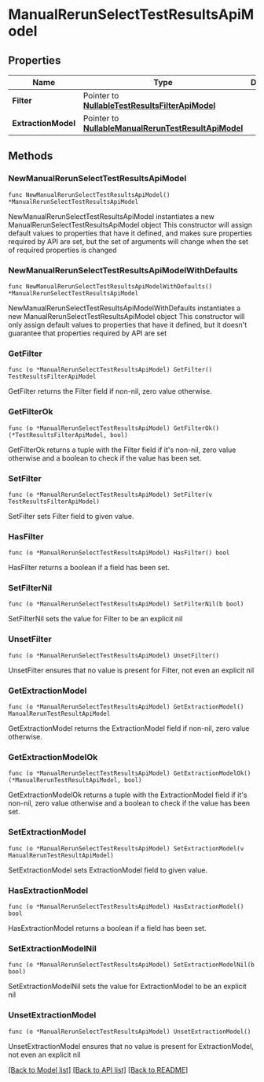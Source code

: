 # ManualRerunSelectTestResultsApiModel

## Properties

Name | Type | Description | Notes
------------ | ------------- | ------------- | -------------
**Filter** | Pointer to [**NullableTestResultsFilterApiModel**](TestResultsFilterApiModel.md) |  | [optional] 
**ExtractionModel** | Pointer to [**NullableManualRerunTestResultApiModel**](ManualRerunTestResultApiModel.md) |  | [optional] 

## Methods

### NewManualRerunSelectTestResultsApiModel

`func NewManualRerunSelectTestResultsApiModel() *ManualRerunSelectTestResultsApiModel`

NewManualRerunSelectTestResultsApiModel instantiates a new ManualRerunSelectTestResultsApiModel object
This constructor will assign default values to properties that have it defined,
and makes sure properties required by API are set, but the set of arguments
will change when the set of required properties is changed

### NewManualRerunSelectTestResultsApiModelWithDefaults

`func NewManualRerunSelectTestResultsApiModelWithDefaults() *ManualRerunSelectTestResultsApiModel`

NewManualRerunSelectTestResultsApiModelWithDefaults instantiates a new ManualRerunSelectTestResultsApiModel object
This constructor will only assign default values to properties that have it defined,
but it doesn't guarantee that properties required by API are set

### GetFilter

`func (o *ManualRerunSelectTestResultsApiModel) GetFilter() TestResultsFilterApiModel`

GetFilter returns the Filter field if non-nil, zero value otherwise.

### GetFilterOk

`func (o *ManualRerunSelectTestResultsApiModel) GetFilterOk() (*TestResultsFilterApiModel, bool)`

GetFilterOk returns a tuple with the Filter field if it's non-nil, zero value otherwise
and a boolean to check if the value has been set.

### SetFilter

`func (o *ManualRerunSelectTestResultsApiModel) SetFilter(v TestResultsFilterApiModel)`

SetFilter sets Filter field to given value.

### HasFilter

`func (o *ManualRerunSelectTestResultsApiModel) HasFilter() bool`

HasFilter returns a boolean if a field has been set.

### SetFilterNil

`func (o *ManualRerunSelectTestResultsApiModel) SetFilterNil(b bool)`

 SetFilterNil sets the value for Filter to be an explicit nil

### UnsetFilter
`func (o *ManualRerunSelectTestResultsApiModel) UnsetFilter()`

UnsetFilter ensures that no value is present for Filter, not even an explicit nil
### GetExtractionModel

`func (o *ManualRerunSelectTestResultsApiModel) GetExtractionModel() ManualRerunTestResultApiModel`

GetExtractionModel returns the ExtractionModel field if non-nil, zero value otherwise.

### GetExtractionModelOk

`func (o *ManualRerunSelectTestResultsApiModel) GetExtractionModelOk() (*ManualRerunTestResultApiModel, bool)`

GetExtractionModelOk returns a tuple with the ExtractionModel field if it's non-nil, zero value otherwise
and a boolean to check if the value has been set.

### SetExtractionModel

`func (o *ManualRerunSelectTestResultsApiModel) SetExtractionModel(v ManualRerunTestResultApiModel)`

SetExtractionModel sets ExtractionModel field to given value.

### HasExtractionModel

`func (o *ManualRerunSelectTestResultsApiModel) HasExtractionModel() bool`

HasExtractionModel returns a boolean if a field has been set.

### SetExtractionModelNil

`func (o *ManualRerunSelectTestResultsApiModel) SetExtractionModelNil(b bool)`

 SetExtractionModelNil sets the value for ExtractionModel to be an explicit nil

### UnsetExtractionModel
`func (o *ManualRerunSelectTestResultsApiModel) UnsetExtractionModel()`

UnsetExtractionModel ensures that no value is present for ExtractionModel, not even an explicit nil

[[Back to Model list]](../README.md#documentation-for-models) [[Back to API list]](../README.md#documentation-for-api-endpoints) [[Back to README]](../README.md)


